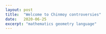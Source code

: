```yaml
---
layout: post
title:  "Welcome to Chinmoy controversies"
date:   2020-06-25
excerpt: "mathematics geometry language"
---
```

